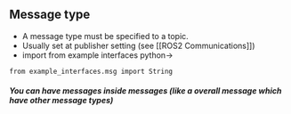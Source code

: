 ## Message type
- A message type must be specified to a topic. 
- Usually set at publisher setting (see [[ROS2 Communications]])
- import from example interfaces python->

`from example_interfaces.msg import String`

##### You can have messages inside messages (like a overall message which have other message types)
